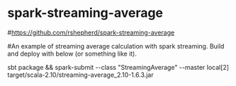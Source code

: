spark-streaming-average
============================
#https://github.com/rshepherd/spark-streaming-average

#An example of streaming average calculation with spark streaming. Build and deploy with below (or something like it).

sbt package && spark-submit  --class "StreamingAverage"  --master local[2] target/scala-2.10/streaming-average_2.10-1.6.3.jar
